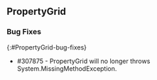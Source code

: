 ## PropertyGrid

### Bug Fixes
{:#PropertyGrid-bug-fixes}

* \#307875 - PropertyGrid will no longer throws System.MissingMethodException.